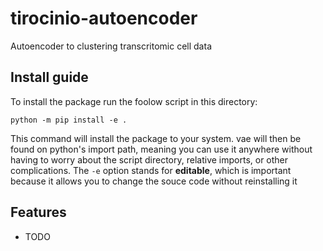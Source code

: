 # tirocinio-autoencoder
Autoencoder to clustering transcritomic cell data 

## Install guide

To install the package run the foolow script in this directory:

`python -m pip install -e .`

This command will install the package to your system.
vae will then be found on python's import path, meaning you can use it anywhere
without having to worry about the script directory, relative imports, or other 
complications.
The `-e` option stands for **editable**, which is important because it allows you
to change the souce code without reinstalling it

## Features

- TODO

